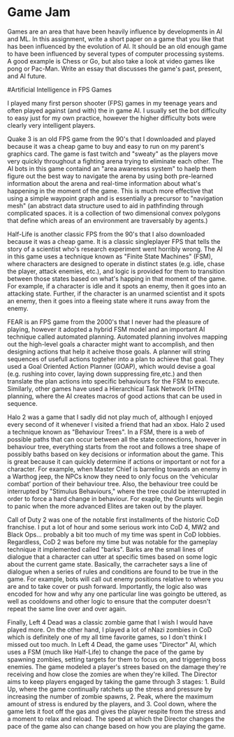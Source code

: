 # Game Jam

Games are an area that have been heavily influence by developments in AI and ML. In this assignment, write a short paper on a game that you like that has been influenced by the evolution of AI. It should be an old enough game to have been influenced by several types of computer processing systems. A good example is Chess or Go, but also take a look at video games like pong or Pac-Man. Write an essay that discusses the game's past, present, and AI future.

#Artificial Intelligence in FPS Games

I played many first person shooter (FPS) games in my teenage years and often played against (and with) the in game AI. I usually set the bot difficulty to easy just for my own practice, however the higher difficulty bots were clearly very intelligent players. 

Quake 3 is an old FPS game from the 90's that I downloaded and played because it was a cheap game to buy and easy to run on my parent's graphics card. The game is fast twitch and "sweaty" as the players move very quickly throughout a fighting arena trying to eliminate each other. The AI bots in this game containd an "area awareness system" to haelp them figure out the best way to navigate the arena by using both pre-learned information about the arena and real-time information about what's happening in the moment of the game. This is much more effective that using a simple waypoint graph and is essentially a precursor to "navigation mesh" (an abstract data structure used to aid in pathfinding through complicated spaces. it is a collection of two dimensional convex polygons that define which areas of an environment are traversably by agents.)

Half-Life is another classic FPS from the 90's that I also downloaded because it was a cheap game. It is a classic singleplayer FPS that tells the story of a scientist who's research experiment went horribly wrong. The AI in this game uses a technique known as "Finite State Machines" (FSM), where characters are designed to operate in distinct states (e.g. idle, chase the player, attack enemies, etc.), and logic is provided for them to transition between those states based on what's happing in that moment of the game. For example, if a character is idle and it spots an enemy, then it goes into an attacking state. Further, if the character is an unarmed scientist and it spots an enemy, then it goes into a fleeing state where it runs away from the enemy.

FEAR is an FPS game from the 2000's that I never had the pleasure of playing, however it adopted a hybrid FSM model and an important AI technique called automated planning. Automated planning involves mapping out the high-level goals a character might want to accomplish, and then designing actions that help it acheive those goals. A planner will string sequences of usefull actions togteher into a plan to achieve that goal. They used a Goal Oriented Action Planner (GOAP), which would devise a goal (e.g. rushing into cover, laying down suppressing fire,etc.) and then translate the plan actions into specific behaviours for the FSM to execute. Similarly, other games have used a Hierarchical Task Network (HTN) planning, where the AI creates macros of good actions that can be used in sequence.

Halo 2 was a game that I sadly did not play much of, although I enjoyed every second of it whenever I visited a friend that had an xbox. Halo 2 used a technique known as "Behaviour Trees". In a FSM, there is a web of possible paths that can occur between all the state connections, however in behaviour tree, everything starts from the root and follows a tree shape of possibly baths based on key decisions or information about the game. This is great because it can quickly determine if actions or important or not for a character. For example, when Master Chief is barreling towards an enemy in a Warthog jeep, the NPCs know they need to only focus on the ‘vehicular combat’ portion of their behaviour tree. Also, the behaviour tree could be interrupted by "Stimulus Behaviours," where the tree could be interrupted in order to force a hard change in behaviour. For exaple, the Grunts will begin to panic when the more advanced Elites are taken out by the player.

Call of Duty 2 was one of the notable first installments of the historic CoD franchise. I put a lot of hour and some serious work into CoD 4, MW2 and Black Ops... probably a bit too much of my time was spent in CoD lobbies. Regardless, CoD 2 was before my time but was notable for the gameplay technique it implemented called "barks". Barks are the small lines of dialogue that a character can utter at specific times based on some logic about the current game state. Basically, the carracheter says a line of dialogue when a series of rules and conditions are found to be true in the game. For example, bots will call out enemy positions relative to where you are and to take cover or push forward. Importantly, the logic also was encoded for how and why any one particular line was goingto be uttered, as well as cooldowns and other logic to ensure that the computer doesn't repeat the same line over and over again.

Finally, Left 4 Dead was a classic zombie game that I wish I would have played more. On the other hand, I played a lot of nNazi zombies in CoD which is definitely one of my all time favorite games, so I don't think I missed out too much. In Left 4 Dead, the game uses "Director" AI, which uses a FSM (much like Half-Life) to change the pace of the game by spawning zombies, setting targets for them to focus on, and triggering boss enemies. The game modeled a player's strees based on the damage they're receiving and how close the zomies are when they're killed. The Director aims to keep players engaged by taking the game through 3 stages: 1. Build Up, where the game continually ratchets up the stress and pressure by increasing the number of zombie spawns, 2. Peak, where the maximum amount of stress is endured by the players, and 3. Cool down, where the game lets it foot off the gas and gives the player respite from the stress and a moment to relax and reload. The speed at which the Director changes the pace of the game also can change based on how you are playing the game.
